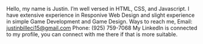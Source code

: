  Hello, my name is Justin.
 I’m well versed in HTML, CSS, and Javascript.
 I have extensive experience in Responive Web Design and slight experience in simple Game Development and Game Design.
 Ways to reach me, Email: justinbilleci15@gmail.com Phone: (925) 759-7068
 My LinkedIn is connected to my profile, you can connect with me there if that is more suitable. 
